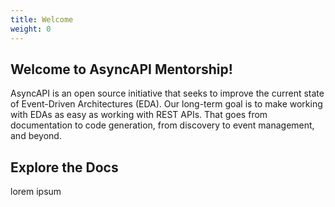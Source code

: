 ```yaml
---
title: Welcome
weight: 0
---
```


## Welcome to AsyncAPI Mentorship! 

AsyncAPI is an open source initiative that seeks to improve the current state of Event-Driven Architectures (EDA). Our long-term goal is to make working with EDAs as easy as working with REST APIs. That goes from documentation to code generation, from discovery to event management, and beyond.

## Explore the Docs

lorem ipsum